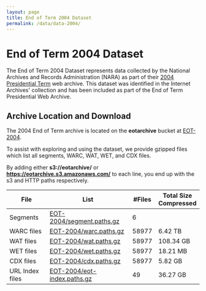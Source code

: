 ```yaml
---
layout: page
title: End of Term 2004 Dataset
permalink: /data/data-2004/
---
```


# End of Term 2004 Dataset

The End of Term 2004 Dataset represents data collected by the National Archives and Records Administration (NARA) as part of their [2004 Presidential Term](https://webharvest.gov/collections/peth04/) web archive. 
This dataset was identified in the Internet Archives' collection and has been included as part of the End of Term Presidential Web Archive.  

## Archive Location and Download

The 2004 End of Term archive is located on the **eotarchive** bucket at [EOT-2004](https://eotarchive.s3.amazonaws.com/crawl-data/EOT-2004/index.html).

To assist with exploring and using the dataset, we provide gzipped files which list all segments, WARC, WAT, WET, and CDX files.

By adding either **s3://eotarchive/** or **https://eotarchive.s3.amazonaws.com/** to each line, you end up with the s3 and HTTP paths respectively.

|       File      | List	                                                                                                      | #Files | Total Size <br/> Compressed|
|-----------------|-------------------------------------------------------------------------------------------------------------|--------|----------------------------------|
| Segments        | [EOT-2004/segment.paths.gz](https://eotarchive.s3.amazonaws.com/crawl-data/EOT-2004/segment.paths.gz)       | 6      |                                  |
| WARC files      | [EOT-2004/warc.paths.gz](https://eotarchive.s3.amazonaws.com/crawl-data/EOT-2004/warc.paths.gz)             | 58977  | 6.42 TB                          |
| WAT files       | [EOT-2004/wat.paths.gz](https://eotarchive.s3.amazonaws.com/crawl-data/EOT-2004/wat.paths.gz)               | 58977  | 108.34 GB                        |
| WET files       | [EOT-2004/wet.paths.gz](https://eotarchive.s3.amazonaws.com/crawl-data/EOT-2004/wet.paths.gz)               | 58977  | 18.21 MB                         |
| CDX files       | [EOT-2004/cdx.paths.gz](https://eotarchive.s3.amazonaws.com/crawl-data/EOT-2004/cdx.paths.gz)               | 58977  | 5.82 GB                          |
| URL Index files | [EOT-2004/eot-index.paths.gz](https://eotarchive.s3.amazonaws.com/crawl-data/EOT-2004/eot-index.paths.gz)   | 49     | 36.27 GB                         |

